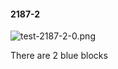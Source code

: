 #### 2187-2
![test-2187-2-0.png](https://github.com/lil-lab/nlvr/raw/master/nlvr/test/images/1/test-2187-2-0.png "test-2187-2-0.png")

There are 2 blue blocks